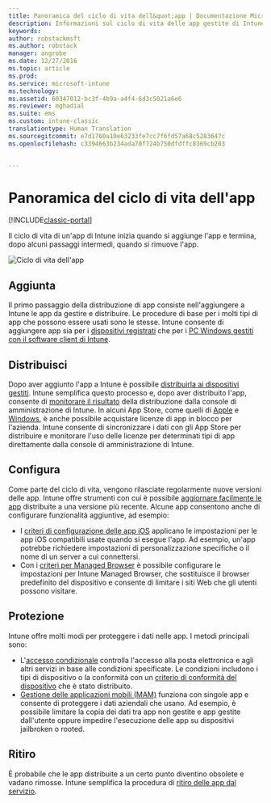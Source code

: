 ```yaml
---
title: Panoramica del ciclo di vita dell&quot;app | Documentazione Microsoft
description: Informazioni sul ciclo di vita delle app gestite di Intune, dall&quot;aggiunta all&quot;eventuale ritiro.
keywords: 
author: robstackmsft
ms.author: robstack
manager: angrobe
ms.date: 12/27/2016
ms.topic: article
ms.prod: 
ms.service: microsoft-intune
ms.technology: 
ms.assetid: 60347012-bc3f-4b9a-a4f4-6d3c5021a6e6
ms.reviewer: mghadial
ms.suite: ems
ms.custom: intune-classic
translationtype: Human Translation
ms.sourcegitcommit: e7d1760a10e63233fe7cc7f6fd57a68c5283647c
ms.openlocfilehash: c3394663b234ada70f724b750dfdffc8369cb203


---
```


# <a name="overview-of-the-app-lifecycle"></a>Panoramica del ciclo di vita dell'app

[!INCLUDE[classic-portal](../includes/classic-portal.md)]

Il ciclo di vita di un'app di Intune inizia quando si aggiunge l'app e termina, dopo alcuni passaggi intermedi, quando si rimuove l'app.

![Ciclo di vita dell'app](./media/app-lifecycle.png "Ciclo di vita di un'app di Intune")

## <a name="add"></a>Aggiunta

Il primo passaggio della distribuzione di app consiste nell'aggiungere a Intune le app da gestire e distribuire. Le procedure di base per i molti tipi di app che possono essere usati sono le stesse. Intune consente di aggiungere app sia per i [dispositivi registrati](add-apps-for-mobile-devices-in-microsoft-intune.md) che per i [PC Windows gestiti con il software client di Intune](add-apps-for-windows-pcs-in-microsoft-intune.md).

## <a name="deploy"></a>Distribuisci

Dopo aver aggiunto l'app a Intune è possibile [distribuirla ai dispositivi gestiti](deploy-apps.md). Intune semplifica questo processo e, dopo aver distribuito l'app, consente di [monitorare il risultato](monitor-apps-in-microsoft-intune.md) della distribuzione dalla console di amministrazione di Intune. In alcuni App Store, come quelli di [Apple](manage-ios-apps-you-purchased-through-a-volume-purchase-program-with-microsoft-intune.md) e [Windows](manage-apps-you-purchased-from-the-windows-store-for-business-with-microsoft-intune.md), è anche possibile acquistare licenze di app in blocco per l'azienda. Intune consente di sincronizzare i dati con gli App Store per distribuire e monitorare l'uso delle licenze per determinati tipi di app direttamente dalla console di amministrazione di Intune.

## <a name="configure"></a>Configura

Come parte del ciclo di vita, vengono rilasciate regolarmente nuove versioni delle app. Intune offre strumenti con cui è possibile [aggiornare facilmente le app](update-apps-using-microsoft-intune.md) distribuite a una versione più recente. Alcune app consentono anche di configurare funzionalità aggiuntive, ad esempio:
- I [criteri di configurazione delle app iOS](configure-ios-apps-with-mobile-app-configuration-policies-in-microsoft-intune.md) applicano le impostazioni per le app iOS compatibili usate quando si esegue l'app. Ad esempio, un'app potrebbe richiedere impostazioni di personalizzazione specifiche o il nome di un server a cui connettersi.
- Con i [criteri per Managed Browser](manage-internet-access-using-managed-browser-policies.md) è possibile configurare le impostazioni per Intune Managed Browser, che sostituisce il browser predefinito del dispositivo e consente di limitare i siti Web che gli utenti possono visitare.

## <a name="protect"></a>Protezione

Intune offre molti modi per proteggere i dati nelle app. I metodi principali sono:
- L'[accesso condizionale](restrict-access-to-email-and-o365-services-with-microsoft-intune.md) controlla l'accesso alla posta elettronica e agli altri servizi in base alle condizioni specificate. Le condizioni includono i tipi di dispositivo o la conformità con un [criterio di conformità del dispositivo](introduction-to-device-compliance-policies-in-microsoft-intune.md) che è stato distribuito.
- [Gestione delle applicazioni mobili (MAM)](protect-app-data-using-mobile-app-management-policies-with-microsoft-intune.md) funziona con singole app e consente di proteggere i dati aziendali che usano. Ad esempio, è possibile limitare la copia dei dati tra app non gestite e app gestite dall'utente oppure impedire l'esecuzione delle app su dispositivi jailbroken o rooted.

## <a name="retire"></a>Ritiro

È probabile che le app distribuite a un certo punto diventino obsolete e vadano rimosse. Intune semplifica la procedura di [ritiro delle app dal servizio](retire-apps-using-microsoft-intune.md).



<!--HONumber=Dec16_HO5-->


